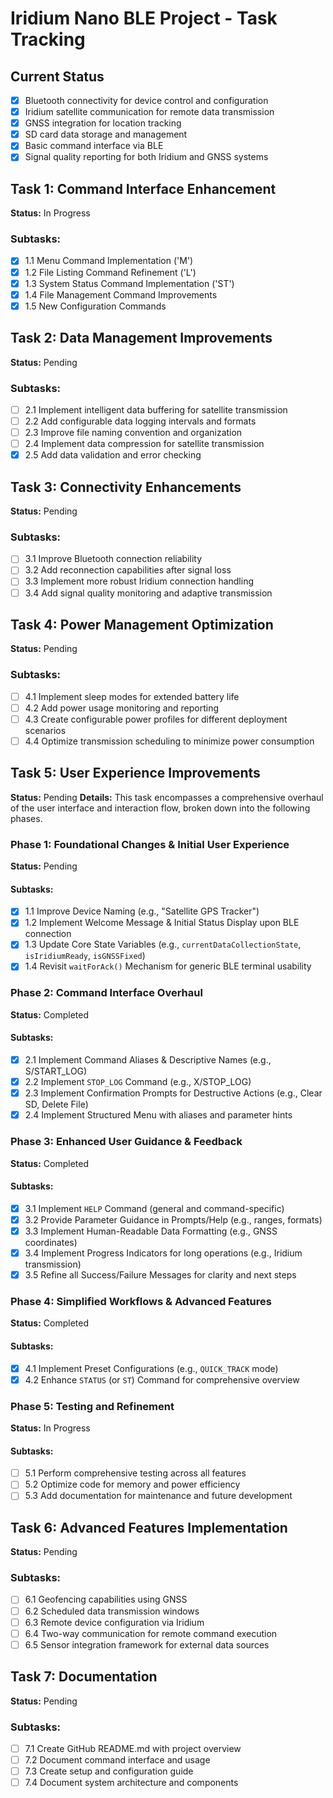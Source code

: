 ﻿# Iridium Nano BLE Project - Task Tracking

## Current Status
- [x] Bluetooth connectivity for device control and configuration
- [x] Iridium satellite communication for remote data transmission
- [x] GNSS integration for location tracking
- [x] SD card data storage and management
- [x] Basic command interface via BLE
- [x] Signal quality reporting for both Iridium and GNSS systems

## Task 1: Command Interface Enhancement
**Status:** In Progress

### Subtasks:
- [x] 1.1 Menu Command Implementation ('M')
- [x] 1.2 File Listing Command Refinement ('L')
- [x] 1.3 System Status Command Implementation ('ST')
- [x] 1.4 File Management Command Improvements
- [x] 1.5 New Configuration Commands

## Task 2: Data Management Improvements
**Status:** Pending

### Subtasks:
- [ ] 2.1 Implement intelligent data buffering for satellite transmission
- [ ] 2.2 Add configurable data logging intervals and formats
- [ ] 2.3 Improve file naming convention and organization
- [ ] 2.4 Implement data compression for satellite transmission
- [x] 2.5 Add data validation and error checking

## Task 3: Connectivity Enhancements
**Status:** Pending

### Subtasks:
- [ ] 3.1 Improve Bluetooth connection reliability
- [ ] 3.2 Add reconnection capabilities after signal loss
- [ ] 3.3 Implement more robust Iridium connection handling
- [ ] 3.4 Add signal quality monitoring and adaptive transmission

## Task 4: Power Management Optimization
**Status:** Pending

### Subtasks:
- [ ] 4.1 Implement sleep modes for extended battery life
- [ ] 4.2 Add power usage monitoring and reporting
- [ ] 4.3 Create configurable power profiles for different deployment scenarios
- [ ] 4.4 Optimize transmission scheduling to minimize power consumption

## Task 5: User Experience Improvements
**Status:** Pending
**Details:** This task encompasses a comprehensive overhaul of the user interface and interaction flow, broken down into the following phases.

### Phase 1: Foundational Changes & Initial User Experience
**Status:** Pending
#### Subtasks:
- [x] 1.1 Improve Device Naming (e.g., "Satellite GPS Tracker")
- [x] 1.2 Implement Welcome Message & Initial Status Display upon BLE connection
- [x] 1.3 Update Core State Variables (e.g., `currentDataCollectionState`, `isIridiumReady`, `isGNSSFixed`)
- [x] 1.4 Revisit `waitForAck()` Mechanism for generic BLE terminal usability

### Phase 2: Command Interface Overhaul
**Status:** Completed
#### Subtasks:
- [x] 2.1 Implement Command Aliases & Descriptive Names (e.g., S/START_LOG)
- [x] 2.2 Implement `STOP_LOG` Command (e.g., X/STOP_LOG)
- [x] 2.3 Implement Confirmation Prompts for Destructive Actions (e.g., Clear SD, Delete File)
- [x] 2.4 Implement Structured Menu with aliases and parameter hints

### Phase 3: Enhanced User Guidance & Feedback
**Status:** Completed
#### Subtasks:
- [x] 3.1 Implement `HELP` Command (general and command-specific)
- [x] 3.2 Provide Parameter Guidance in Prompts/Help (e.g., ranges, formats)
- [x] 3.3 Implement Human-Readable Data Formatting (e.g., GNSS coordinates)
- [x] 3.4 Implement Progress Indicators for long operations (e.g., Iridium transmission)
- [x] 3.5 Refine all Success/Failure Messages for clarity and next steps

### Phase 4: Simplified Workflows & Advanced Features
**Status:** Completed
#### Subtasks:
- [x] 4.1 Implement Preset Configurations (e.g., `QUICK_TRACK` mode)
- [x] 4.2 Enhance `STATUS` (or `ST`) Command for comprehensive overview

### Phase 5: Testing and Refinement
**Status:** In Progress
#### Subtasks:
- [ ] 5.1 Perform comprehensive testing across all features
- [ ] 5.2 Optimize code for memory and power efficiency
- [ ] 5.3 Add documentation for maintenance and future development

## Task 6: Advanced Features Implementation
**Status:** Pending

### Subtasks:
- [ ] 6.1 Geofencing capabilities using GNSS
- [ ] 6.2 Scheduled data transmission windows
- [ ] 6.3 Remote device configuration via Iridium
- [ ] 6.4 Two-way communication for remote command execution
- [ ] 6.5 Sensor integration framework for external data sources

## Task 7: Documentation
**Status:** Pending

### Subtasks:
- [ ] 7.1 Create GitHub README.md with project overview
- [ ] 7.2 Document command interface and usage
- [ ] 7.3 Create setup and configuration guide
- [ ] 7.4 Document system architecture and components 
